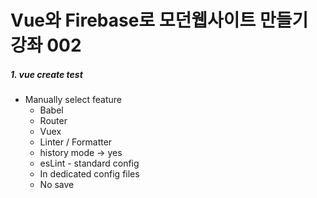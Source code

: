 # Vue와 Firebase로 모던웹사이트 만들기 강좌 002

##### 1. vue create test

- Manually select feature
  - Babel
  - Router
  - Vuex
  - Linter / Formatter
  - history mode -> yes
  - esLint - standard config
  - In dedicated config files
  - No save
